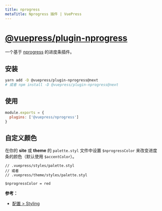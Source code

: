 ```yaml
---
title: nprogress
metaTitle: Nprogress 插件 | VuePress
---
```


# [@vuepress/plugin-nprogress](https://github.com/vuejs/vuepress/tree/master/packages/%40vuepress/plugin-nprogress)

一个基于 [nprogress](https://github.com/rstacruz/nprogress) 的进度条插件。<Badge text="1.0.0-alpha.31+"/>

## 安装

```bash
yarn add -D @vuepress/plugin-nprogress@next
# 或者 npm install -D @vuepress/plugin-nprogress@next
```

## 使用

```javascript
module.exports = {
  plugins: ['@vuepress/nprogress']
}
```

## 自定义颜色

在你的 __site__ 或 __theme__ 的 `palette.styl` 文件中设置 `$nprogressColor` 来改变进度条的颜色（默认使用 `$accentColor`）。

```stylus
// .vuepress/styles/palette.styl
// 或者
// .vuepress/theme/styles/palette.styl

$nprogressColor = red
```

**参考：**

- [配置 > Styling](../../config/README.md#styling)
